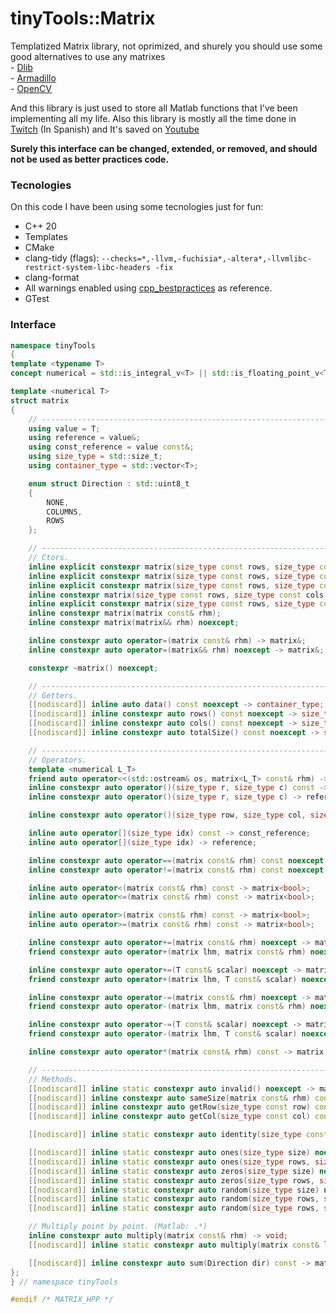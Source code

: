 # tinyTools::Matrix

Templatized Matrix library, not oprimized, and shurely you should use some good alternatives to use any matrixes\
    - [Dlib](http://dlib.net/linear_algebra.html#matrix)\
    - [Armadillo](https://arma.sourceforge.net/docs.html#Mat)\
    - [OpenCV](https://docs.opencv.org/4.x/d3/d63/classcv_1_1Mat.html)

And this library is just used to store all Matlab functions that I've been implementing all my life.
Also this library is mostly all the time done in [Twitch](www.twitch.tv/theApoCa) (In Spanish) and It's saved on [Youtube](https://www.youtube.com/watch?v=AVj6UfDKZpQ&list=PLBEviA0cKSihSTGFBgbKN1vLvSBUpp7qQ)

**Surely this interface can be changed, extended, or removed, and should not be used as better practices code.**

### Tecnologies

On this code I have been using some tecnologies just for fun:
- C++ 20
- Templates
- CMake
- clang-tidy (flags): `--checks=*,-llvm,-fuchisia*,-altera*,-llvmlibc-restrict-system-libc-headers -fix`
- clang-format
- All warnings enabled using [cpp_bestpractices](https://github.com/cpp-best-practices/cppbestpractices/blob/master/02-Use_the_Tools_Available.md) as reference.
- GTest

### Interface

``` cpp
namespace tinyTools
{
template <typename T>
concept numerical = std::is_integral_v<T> || std::is_floating_point_v<T>;

template <numerical T>
struct matrix
{
    // -----------------------------------------------------------------------------------------------------------------------------------------------------
    using value = T;
    using reference = value&;
    using const_reference = value const&;
    using size_type = std::size_t;
    using container_type = std::vector<T>;

    enum struct Direction : std::uint8_t
    {
        NONE,
        COLUMNS,
        ROWS
    };

    // -----------------------------------------------------------------------------------------------------------------------------------------------------
    // Ctors.
    inline explicit constexpr matrix(size_type const rows, size_type const cols);
    inline explicit constexpr matrix(size_type const rows, size_type const cols, T const& initialValue);
    inline explicit constexpr matrix(size_type const rows, size_type const cols, container_type const& data);
    inline constexpr matrix(size_type const rows, size_type const cols, std::initializer_list<value>&& data);
    inline explicit constexpr matrix(size_type const rows, size_type const cols, container_type&& data);
    inline constexpr matrix(matrix const& rhm);
    inline constexpr matrix(matrix&& rhm) noexcept;

    inline constexpr auto operator=(matrix const& rhm) -> matrix&;
    inline constexpr auto operator=(matrix&& rhm) noexcept -> matrix&;

    constexpr ~matrix() noexcept;

    // -----------------------------------------------------------------------------------------------------------------------------------------------------
    // Getters.
    [[nodiscard]] inline auto data() const noexcept -> container_type;
    [[nodiscard]] inline constexpr auto rows() const noexcept -> size_type;
    [[nodiscard]] inline constexpr auto cols() const noexcept -> size_type;
    [[nodiscard]] inline constexpr auto totalSize() const noexcept -> size_type;

    // -----------------------------------------------------------------------------------------------------------------------------------------------------
    // Operators.
    template <numerical L_T>
    friend auto operator<<(std::ostream& os, matrix<L_T> const& rhm) -> std::ostream&;
    inline constexpr auto operator()(size_type r, size_type c) const -> const_reference;
    inline constexpr auto operator()(size_type r, size_type c) -> reference;

    inline constexpr auto operator()(size_type row, size_type col, size_type height, size_type width) const -> matrix;

    inline auto operator[](size_type idx) const -> const_reference;
    inline auto operator[](size_type idx) -> reference;

    inline constexpr auto operator==(matrix const& rhm) const noexcept -> bool;
    inline constexpr auto operator!=(matrix const& rhm) const noexcept -> bool;

    inline auto operator<(matrix const& rhm) const -> matrix<bool>;
    inline auto operator<=(matrix const& rhm) const -> matrix<bool>;

    inline auto operator>(matrix const& rhm) const -> matrix<bool>;
    inline auto operator>=(matrix const& rhm) const -> matrix<bool>;

    inline constexpr auto operator+=(matrix const& rhm) noexcept -> matrix&;
    friend constexpr auto operator+(matrix lhm, matrix const& rhm) noexcept -> matrix;

    inline constexpr auto operator+=(T const& scalar) noexcept -> matrix&;
    friend constexpr auto operator+(matrix lhm, T const& scalar) noexcept -> matrix;

    inline constexpr auto operator-=(matrix const& rhm) noexcept -> matrix&;
    friend constexpr auto operator-(matrix lhm, matrix const& rhm) noexcept -> matrix;

    inline constexpr auto operator-=(T const& scalar) noexcept -> matrix&;
    friend constexpr auto operator-(matrix lhm, T const& scalar) noexcept -> matrix;

    inline constexpr auto operator*(matrix const& rhm) const -> matrix;

    // -----------------------------------------------------------------------------------------------------------------------------------------------------
    // Methods.
    [[nodiscard]] inline static constexpr auto invalid() noexcept -> matrix;
    [[nodiscard]] inline constexpr auto sameSize(matrix const& rhm) const noexcept -> bool;
    [[nodiscard]] inline constexpr auto getRow(size_type const row) const -> matrix;
    [[nodiscard]] inline constexpr auto getCol(size_type const col) const -> matrix;

    [[nodiscard]] inline static constexpr auto identity(size_type const size) noexcept;

    [[nodiscard]] inline static constexpr auto ones(size_type size) noexcept -> matrix;
    [[nodiscard]] inline static constexpr auto ones(size_type rows, size_type cols) noexcept -> matrix;
    [[nodiscard]] inline static constexpr auto zeros(size_type size) noexcept -> matrix;
    [[nodiscard]] inline static constexpr auto zeros(size_type rows, size_type cols) noexcept -> matrix;
    [[nodiscard]] inline static constexpr auto random(size_type size) noexcept -> matrix;
    [[nodiscard]] inline static constexpr auto random(size_type rows, size_type cols) noexcept -> matrix;
    [[nodiscard]] inline static constexpr auto random(size_type rows, size_type cols, T max) noexcept -> matrix;

    // Multiply point by point. (Matlab: .*)
    inline constexpr auto multiply(matrix const& rhm) -> void;
    [[nodiscard]] inline static constexpr auto multiply(matrix const& lhm, matrix const& rhm) -> matrix;

    [[nodiscard]] inline constexpr auto sum(Direction dir) const -> matrix;
};
} // namespace tinyTools

#endif /* MATRIX_HPP */
```